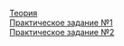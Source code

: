 [Теория](https://maxdevnew.github.io/Brotherhood_of_Coders/part1/part1-teory.txt)  
[Практическое задание №1](https://maxdevnew.github.io/Brotherhood_of_Coders/part2/practice-1/index.html)  
[Практическое задание №2](https://maxdevnew.github.io/Brotherhood_of_Coders/practice-2/index.html)
